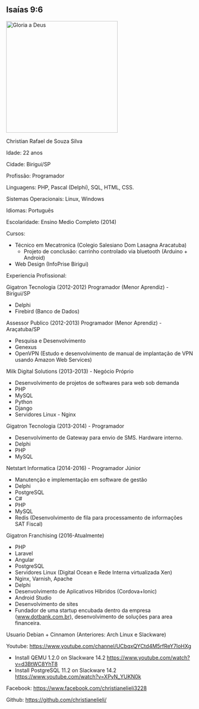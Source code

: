 ## Isaías 9:6

<img src="https://scontent.faru4-1.fna.fbcdn.net/v/t1.0-9/67402160_695052207605015_479721505928773632_n.jpg?_nc_cat=106&_nc_oc=AQkgNgtuclM0ZRiYm6t8JYN9ztMsDwk3qiHBPDV2Zk59iKlxAB2hv_ivPzL74zfVKcw&_nc_ht=scontent.faru4-1.fna&oh=4789b22a28abcbe11218678c42552d72&oe=5DAAD1E4" alt="Gloria a Deus" width="300">

Christian Rafael de Souza Silva

Idade: 22 anos

Cidade: Birigui/SP

Profissão: Programador

Linguagens: PHP, Pascal (Delphi), SQL, HTML, CSS.

Sistemas Operacionais: Linux, Windows

Idiomas: Português

Escolaridade: Ensino Medio Completo (2014)

Cursos:
- Técnico em Mecatronica (Colegio Salesiano Dom Lasagna Aracatuba)
  - Projeto de conclusão: carrinho controlado via bluetooth (Arduino + Android)
- Web Design (InfoPrise Birigui)

Experiencia Profissional:

Gigatron Tecnologia (2012-2012) Programador (Menor Aprendiz) - Birigui/SP
  - Delphi
  - Firebird (Banco de Dados)

Assessor Publico (2012-2013) Programador (Menor Aprendiz) - Araçatuba/SP
  - Pesquisa e Desenvolvimento
  - Genexus
  - OpenVPN (Estudo e desenvolvimento de manual de implantação de VPN usando Amazon Web Services)

Milk Digital Solutions (2013-2013) - Negócio Próprio 
  - Desenvolvimento de projetos de softwares para web sob demanda
  - PHP
  - MySQL
  - Python
  - Django
  - Servidores Linux - Nginx

Gigatron Tecnologia (2013-2014) - Programador
  - Desenvolvimento de Gateway para envio de SMS. Hardware interno.
  - Delphi
  - PHP
  - MySQL

Netstart Informatica (2014-2016) - Programador Júnior
  - Manutenção e implementação em software de gestão
  - Delphi
  - PostgreSQL
  - C#
  - PHP
  - MySQL
  - Redis (Desenvolvimento de fila para processamento de informações SAT Fiscal)
  
Gigatron Franchising (2016-Atualmente)
  - PHP
  - Laravel
  - Angular
  - PostgreSQL
  - Servidores Linux (Digital Ocean e Rede Interna virtualizada Xen)
  - Nginx, Varnish, Apache
  - Delphi
  - Desenvolvimento de Aplicativos Híbridos (Cordova+Ionic)
  - Android Studio
  - Desenvolvimento de sites
  - Fundador de uma startup encubada dentro da empresa (www.dotbank.com.br), desenvolvimento de soluções para area financeira.
  
Usuario Debian + Cinnamon (Anteriores: Arch Linux e Slackware)

Youtube: https://www.youtube.com/channel/UCbqxQYCtd4M5rfReY7loHXg
  - Install QEMU 1.2.0 on Slackware 14.2 https://www.youtube.com/watch?v=d3BtWC8YhT8
  - Install PostgreSQL 11.2 on Slackware 14.2 https://www.youtube.com/watch?v=XPyN_YUKN0k

Facebook: https://www.facebook.com/christianelieli3228

Github: https://github.com/christianelieli/
